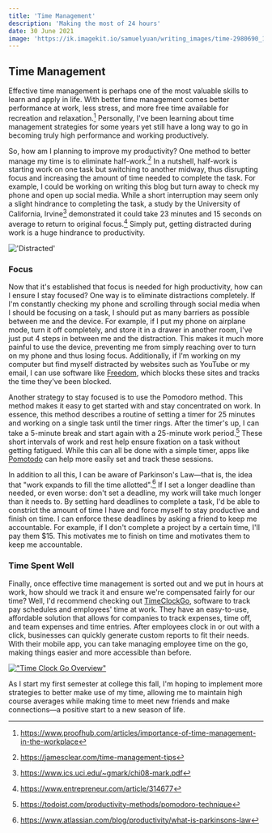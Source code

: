 ```yaml
---
title: 'Time Management'
description: 'Making the most of 24 hours'
date: 30 June 2021
image: 'https://ik.imagekit.io/samuelyuan/writing_images/time-2980690_1920_1__d_vWyineC.jpg'
---
```


## Time Management

Effective time management is perhaps one of the most valuable skills to learn and apply in life. With better time management comes better performance at work, less stress, and more free time available for recreation and relaxation.[^1] Personally, I've been learning about time management strategies for some years yet still have a long way to go in becoming truly high performance and working productively.

So, how am I planning to improve my productivity? One method to better manage my time is to eliminate half-work.[^2] In a nutshell, half-work is starting work on one task but switching to another midway, thus disrupting focus and increasing the amount of time needed to complete the task. For example, I could be working on writing this blog but turn away to check my phone and open up social media. While a short interruption may seem only a slight hindrance to completing the task, a study by the University of California, Irvine[^3] demonstrated it could take 23 minutes and 15 seconds on average to return to original focus.[^4] Simply put, getting distracted during work is a huge hindrance to productivity.

!['Distracted'](https://ik.imagekit.io/samuelyuan/time_management_distracted_s6hvy2zf8G.jpg)

### Focus

Now that it's established that focus is needed for high productivity, how can I ensure I stay focused? One way is to eliminate distractions completely. If I'm constantly checking my phone and scrolling through social media when I should be focusing on a task, I should put as many barriers as possible between me and the device. For example, if I put my phone on airplane mode, turn it off completely, and store it in a drawer in another room, I've just put 4 steps in between me and the distraction. This makes it much more painful to use the device, preventing me from simply reaching over to turn on my phone and thus losing focus. Additionally, if I'm working on my computer but find myself distracted by websites such as YouTube or my email, I can use software like [Freedom](https://freedom.to/), which blocks these sites and tracks the time they've been blocked.

Another strategy to stay focused is to use the Pomodoro method. This method makes it easy to get started with and stay concentrated on work. In essence, this method describes a routine of setting a timer for 25 minutes and working on a single task until the timer rings. After the timer's up, I can take a 5-minute break and start again with a 25-minute work period.[^5] These short intervals of work and rest help ensure fixation on a task without getting fatigued. While this can all be done with a simple timer, apps like [Pomotodo](https://pomotodo.com/intl/en/) can help more easily set and track these sessions.

In addition to all this, I can be aware of Parkinson's Law—that is, the idea that "work expands to fill the time allotted".[^6] If I set a longer deadline than needed, or even worse: don't set a deadline, my work will take much longer than it needs to. By setting hard deadlines to complete a task, I'd be able to constrict the amount of time I have and force myself to stay productive and finish on time. I can enforce these deadlines by asking a friend to keep me accountable. For example, if I don't complete a project by a certain time, I'll pay them $15. This motivates me to finish on time and motivates them to keep me accountable.

### Time Spent Well

Finally, once effective time management is sorted out and we put in hours at work, how should we track it and ensure we're compensated fairly for our time? Well, I'd recommend checking out [TimeClockGo](https://www.timeclockgo.com ), software to track pay schedules and employees' time at work. They have an easy-to-use, affordable solution that allows for companies to track expenses, time off, and team expenses and time entries. After employees clock in or out with a click, businesses can quickly generate custom reports to fit their needs. With their mobile app, you can take managing employee time on the go, making things easier and more accessible than before.

[!["Time Clock Go Overview"](https://www.timeclockgo.com/wp-content/uploads/2021/01/free-time-tracking-software.png)](https://www.timeclockgo.com/)

As I start my first semester at college this fall, I'm hoping to implement more strategies to better make use of my time, allowing me to maintain high course averages while making time to meet new friends and make connections—a positive start to a new season of life.

[^1]: https://www.proofhub.com/articles/importance-of-time-management-in-the-workplace
[^2]: https://jamesclear.com/time-management-tips
[^3]: https://www.ics.uci.edu/~gmark/chi08-mark.pdf
[^4]: https://www.entrepreneur.com/article/314677
[^5]: https://todoist.com/productivity-methods/pomodoro-technique
[^6]: https://www.atlassian.com/blog/productivity/what-is-parkinsons-law